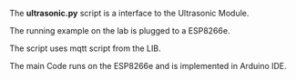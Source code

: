 The **ultrasonic.py** script is a interface to the Ultrasonic Module.

The running example on the lab is plugged to a ESP8266e.

The script uses mqtt script from the LIB.

The main Code runs on the ESP8266e and is implemented in Arduino IDE.